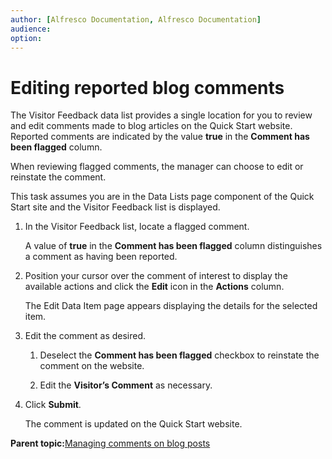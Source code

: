 ```yaml
---
author: [Alfresco Documentation, Alfresco Documentation]
audience: 
option: 
---
```


# Editing reported blog comments

The Visitor Feedback data list provides a single location for you to review and edit comments made to blog articles on the Quick Start website. Reported comments are indicated by the value **true** in the **Comment has been flagged** column.

When reviewing flagged comments, the manager can choose to edit or reinstate the comment.

This task assumes you are in the Data Lists page component of the Quick Start site and the Visitor Feedback list is displayed.

1.  In the Visitor Feedback list, locate a flagged comment.

    A value of **true** in the **Comment has been flagged** column distinguishes a comment as having been reported.

2.  Position your cursor over the comment of interest to display the available actions and click the **Edit** icon in the **Actions** column.

    The Edit Data Item page appears displaying the details for the selected item.

3.  Edit the comment as desired.

    1.  Deselect the **Comment has been flagged** checkbox to reinstate the comment on the website.

    2.  Edit the **Visitor’s Comment** as necessary.

4.  Click **Submit**.

    The comment is updated on the Quick Start website.


**Parent topic:**[Managing comments on blog posts](../tasks/qs-blogs-manage.md)

